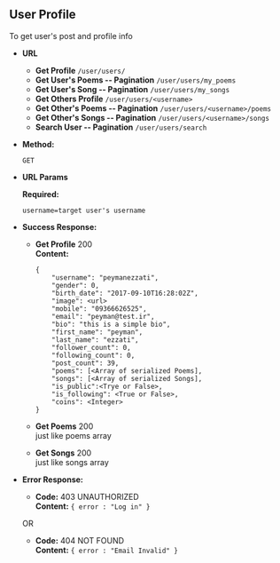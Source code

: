**User Profile**
----

To get user's post and profile info 
    
* **URL**

  * **Get Profile** `/user/users/`
  * **Get User's Poems -- Pagination** `/user/users/my_poems`
  * **Get User's Song -- Pagination** `/user/users/my_songs`
  * **Get Others Profile** `/user/users/<username>`
  * **Get Other's Poems -- Pagination** `/user/users/<username>/poems`
  * **Get Other's Songs -- Pagination** `/user/users/<username>/songs`
  * **Search User -- Pagination** `/user/users/search`

* **Method:**
  
  `GET` 
  
*  **URL Params**

   **Required:**
 
   `username=target user's username`

* **Success Response:**
  
  * **Get Profile** 200 <br />
    **Content:** 
    
        {
            "username": "peymanezzati",
            "gender": 0,
            "birth_date": "2017-09-10T16:28:02Z",
            "image": <url>
            "mobile": "09366626525",
            "email": "peyman@test.ir",
            "bio": "this is a simple bio",
            "first_name": "peyman",
            "last_name": "ezzati",
            "follower_count": 0,
            "following_count": 0,
            "post_count": 39,
            "poems": [<Array of serialized Poems],
            "songs": [<Array of serialized Songs],
            "is_public":<Trye or False>,
            "is_following": <True or False>,
            "coins": <Integer>
        }
  * **Get Poems** 200 <br />
    just like poems array
    
  * **Get Songs** 200 <br />
    just like songs array
  
 
* **Error Response:**


  * **Code:** 403 UNAUTHORIZED <br />
    **Content:** `{ error : "Log in" }`

  OR

  * **Code:** 404 NOT FOUND <br />
    **Content:** `{ error : "Email Invalid" }`
